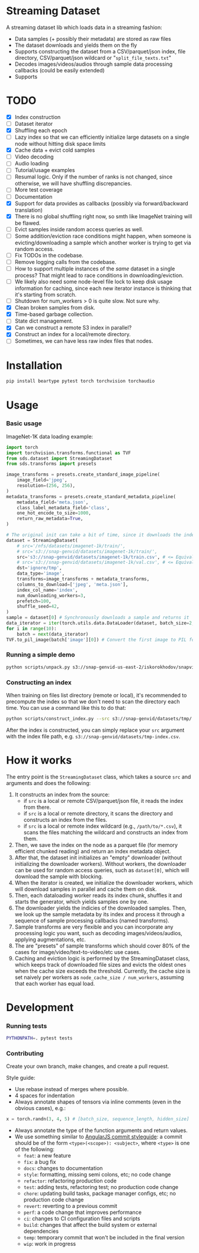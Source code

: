 # Streaming Dataset

A streaming dataset lib which loads data in a streaming fashion:
- Data samples (+ possibly their metadata) are stored as raw files
- The dataset downloads and yields them on the fly
- Supports constructing the dataset from a CSV/parquet/json index, file directory, CSV/parquet/json wildcard or "`split_file_texts.txt`"
- Decodes images/videos/audios through sample data processing callbacks (could be easily extended)
- Supports

# TODO
- [x] Index construction
- [ ] Dataset iterator
- [x] Shuffling each epoch
- [ ] Lazy index so that we can efficiently initialize large datasets on a single node without hitting disk space limits
- [x] Cache data + evict cold samples
- [ ] Video decoding
- [ ] Audio loading
- [ ] Tutorial/usage examples
- [ ] Resumal logic. Only if the number of ranks is not changed, since otherwise, we will have shuffling discrepancies.
- [ ] More test coverage
- [ ] Documentation
- [x] Support for data provides as callbacks (possibly via forward/backward translation)
- [x] There is no global shuffling right now, so smth like ImageNet training will be flawed.
- [ ] Evict samples inside random access queries as well.
- [ ] Some addition/eviction race conditions might happen, when someone is evicting/downloading a sample which another worker is trying to get via random access.
- [ ] Fix TODOs in the codebase.
- [ ] Remove logging calls from the codebase.
- [ ] How to support multiple instances of the *same* dataset in a single process? That might lead to race conditions in downloading/eviction.
- [ ] We likely also need some node-level file lock to keep disk usage information for caching, since each new iterator instance is thinking that it's starting from scratch.
- [ ] Shutdown for num_workers > 0 is quite slow. Not sure why.
- [x] Clean broken samples from disk.
- [x] Time-based garbage collection.
- [ ] State dict management.
- [x] Can we construct a remote S3 index in parallel?
- [x] Construct an index for a local/remote directory.
- [ ] Sometimes, we can have less raw index files that nodes.

# Installation

```bash
pip install beartype pytest torch torchvision torchaudio
```

# Usage
### Basic usage

ImageNet-1K data loading example:
```python
import torch
import torchvision.transforms.functional as TVF
from sds.dataset import StreamingDataset
from sds.transforms import presets

image_transforms = presets.create_standard_image_pipeline(
    image_field='jpeg',
    resolution=(256, 256),
)
metadata_transforms = presets.create_standard_metadata_pipeline(
    metadata_field='meta.json',
    class_label_metadata_field='class',
    one_hot_encode_to_size=1000,
    return_raw_metadata=True,
)

# The original init can take a bit of time, since it downloads the index metadata (400Mb in the case below).
dataset = StreamingDataset(
    # src='/nfs/datasets/imagenet-1k/train/',
    # src='s3://snap-genvid/datasets/imagenet-1k/train/',
    src='s3://snap-genvid/datasets/imagenet-1k/train.csv', # <= Equivalent to the above, but with precomputed index.
    # src='s3://snap-genvid/datasets/imagenet-1k/val.csv', # <= Equivalent to the above, but with precomputed index.
    dst='ignore/tmp',
    data_type='image',
    transforms=image_transforms + metadata_transforms,
    columns_to_download=['jpeg', 'meta.json'],
    index_col_name='index',
    num_downloading_workers=3,
    prefetch=100,
    shuffle_seed=42,
)
sample = dataset[0] # Synchronously downloads a sample and returns it
data_iterator = iter(torch.utils.data.DataLoader(dataset, batch_size=2, num_workers=3))
for i in range(10):
    batch = next(data_iterator)
TVF.to_pil_image(batch['image'][0]) # Convert the first image to PIL for visualization
```

### Running a simple demo
```bash
python scripts/unpack.py s3://snap-genvid-us-east-2/iskorokhodov/snapvideo_3_datasets/test_table/89c7c52fa90d4ee391ebbc39cd8ef5b9/000000000000.parquet ignore/tmp --columns_to_download data_url --index_col_name data_id --num_downloading_workers 10
```

### Constructing an index
When training on files list directory (remote or local), it's recommended to precompute the index so that we don't need to scan the directory each time.
You can use a command like this to do that:
```bash
python scripts/construct_index.py --src s3://snap-genvid/datasets/tmp/ --dst s3://snap-genvid/datasets/tmp-index.csv --tmp_dir ignore/tmp --data_type image
```
After the index is constructed, you can simply replace your `src` argument with the index file path, e.g. `s3://snap-genvid/datasets/tmp-index.csv`.

# How it works
The entry point is the `StreamingDataset` class, which takes a source `src` and arguments and does the following:
1. It constructs an index from the source:
    - if `src` is a local or remote CSV/parquet/json file, it reads the index from there.
    - if `src` is a local or remote directory, it scans the directory and constructs an index from the files.
    - if `src` is a local or remote index wildcard (e.g., `/path/to/*.csv`), it scans the files matching the wildcard and constructs an index from them.
2. Then, we save the index on the node as a parquet file (for memory efficient chunked reading) and return an index metadata object.
3. After that, the dataset init initializes an "empty" downloader (without initializing the downloader workers). Without workers, the downloader can be used for random access queries, such as `dataset[0]`, which will download the sample with blocking.
3. When the iterator is created, we initialize the downloader workers, which will download samples in parallel and cache them on disk.
4. Then, each dataloading worker reads its index chunk, shuffles it and starts the generator, which yields samples one by one.
5. The downloader yields the indicies of the downloaded samples. Then, we look up the sample metadata by its index and process it through a sequence of sample processing callbacks (named transforms).
6. Sample transforms are very flexible and you can incorporate any processing logic you want, such as decoding images/videos/audios, applying augmentations, etc.
7. The are "presets" of sample transforms which should cover 80% of the cases for image/video/text-to-video/etc use cases.
8. Caching and eviction logic is performed by the StreamingDataset class, which keeps track of downloaded file sizes and evicts the oldest ones when the cache size exceeds the threshold. Currently, the cache size is set naively per workers as `node_cache_size / num_workers`, assuming that each worker has equal load.

# Development
### Running tests
```bash
PYTHONPATH=. pytest tests
```

### Contributing
Create your own branch, make changes, and create a pull request.

Style guide:
- Use rebase instead of merges where possible.
- 4 spaces for indentation
- Always annotate shapes of tensors via inline comments (even in the obvious cases), e.g.:
```python
x = torch.randn(3, 4, 5) # [batch_size, sequence_length, hidden_size]
```
- Always annotate the type of the function arguments and return values.
- We use something similar to [AngularJS commit styleguide](https://gist.github.com/brianclements/841ea7bffdb01346392c): a commit should be of the form `<type>(<scope>): <subject>`, where `<type>` is one of the following:
  - `feat`: a new feature
  - `fix`: a bug fix
  - `docs`: changes to documentation
  - `style`: formatting, missing semi colons, etc; no code change
  - `refactor`: refactoring production code
  - `test`: adding tests, refactoring test; no production code change
  - `chore`: updating build tasks, package manager configs, etc; no production code change
  - `revert`: reverting to a previous commit
  - `perf`: a code change that improves performance
  - `ci`: changes to CI configuration files and scripts
  - `build`: changes that affect the build system or external dependencies
  - `temp`: temporary commit that won't be included in the final version
  - `wip`: work in progress
